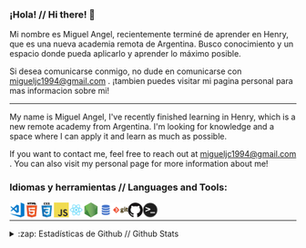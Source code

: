### ¡Hola! // Hi there! 👋 

Mi nombre es Miguel Angel, recientemente terminé de aprender en Henry, que es una nueva academia remota de Argentina.
Busco conocimiento y un espacio donde pueda aplicarlo y aprender lo máximo posible.

Si desea comunicarse conmigo, no dude en comunicarse con migueljc1994@gmail.com .
¡tambien puedes visitar mi pagina personal para mas informacion sobre mi!

----------------------------------------------------------------------------------------------------------------------

My name is Miguel Angel, I've recently finished learning in Henry, which is a new remote academy from Argentina. 
I'm looking for knowledge and a space where I can apply it and learn as much as possible.

If you want to contact me, feel free to reach out at migueljc1994@gmail.com .
You can also visit my personal page for more information about me!

### Idiomas y herramientas // Languages and Tools:

<img align="left" alt="Visual Studio Code" width="26px" src="https://raw.githubusercontent.com/github/explore/80688e429a7d4ef2fca1e82350fe8e3517d3494d/topics/visual-studio-code/visual-studio-code.png" />
<img align="left" alt="HTML5" width="26px" src="https://raw.githubusercontent.com/github/explore/80688e429a7d4ef2fca1e82350fe8e3517d3494d/topics/html/html.png" />
<img align="left" alt="CSS3" width="26px" src="https://raw.githubusercontent.com/github/explore/80688e429a7d4ef2fca1e82350fe8e3517d3494d/topics/css/css.png" />
<img align="left" alt="JavaScript" width="26px" src="https://raw.githubusercontent.com/github/explore/80688e429a7d4ef2fca1e82350fe8e3517d3494d/topics/javascript/javascript.png" />
<img align="left" alt="React" width="26px" src="https://raw.githubusercontent.com/github/explore/80688e429a7d4ef2fca1e82350fe8e3517d3494d/topics/react/react.png" />
<img align="left" alt="Node.js" width="26px" src="https://raw.githubusercontent.com/github/explore/80688e429a7d4ef2fca1e82350fe8e3517d3494d/topics/nodejs/nodejs.png" />
<img align="left" alt="SQL" width="26px" src="https://raw.githubusercontent.com/github/explore/80688e429a7d4ef2fca1e82350fe8e3517d3494d/topics/sql/sql.png" />
<img align="left" alt="Git" width="26px" src="https://raw.githubusercontent.com/github/explore/80688e429a7d4ef2fca1e82350fe8e3517d3494d/topics/git/git.png" />
<img align="left" alt="GitHub" width="26px" src="https://raw.githubusercontent.com/github/explore/78df643247d429f6cc873026c0622819ad797942/topics/github/github.png" />
<img align="left" alt="Terminal" width="26px" src="https://raw.githubusercontent.com/github/explore/80688e429a7d4ef2fca1e82350fe8e3517d3494d/topics/terminal/terminal.png" />

<br />

----------
<details>
  <summary>:zap: Estadísticas de Github // Github Stats</summary>


<img align="left" alt="Ailen´s Github Stats" src="https://github-readme-stats.vercel.app/api?username=MrFoxxz&show_icons=true&hide_border=true&count_private=true">

</details>
